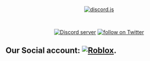 <div align="center">
	<br />
	<p>
		<a href="https://www.roblox.com/groups/10391051/Alan-International-Studio#!/about"><img src="https://tr.rbxcdn.com/0c10714e082325b3941c0ae805638975/150/150/Image/Png"alt="discord.js" /></a>
	</p>
	<br />
	<p>
		<a href="https://discord.com/invite/xBn26dcU56"><img src="https://img.shields.io/discord/841652970311778314?color=5865F2&logo=discord&logoColor=white&label" alt="Discord server" /></a>
    <a href="https://twitter.com/intent/follow?screen_name=AlanStudioo">
            <img src="https://img.shields.io/twitter/follow/AlanStudioo?style=social&logo=twitter"
                alt="follow on Twitter"></a>
</a>
</div>


## Our Social account: [![Roblox][1.2]][1].

<!-- Icons -->

[1.2]: https://tr.rbxcdn.com/0c10714e082325b3941c0ae805638975/60/60/Image/Png

<!-- Links to your social media accounts -->

[1]: https://www.roblox.com/groups/10391051/Alan-International-Studio#!/about
